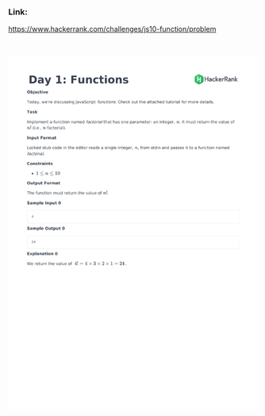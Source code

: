 ### Link:

https://www.hackerrank.com/challenges/js10-function/problem

&nbsp;

![](js10-function-English-1.png)
